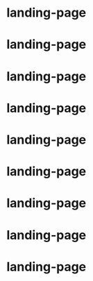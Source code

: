# landing-page
# landing-page
# landing-page
# landing-page
# landing-page
# landing-page
# landing-page
# landing-page
# landing-page
